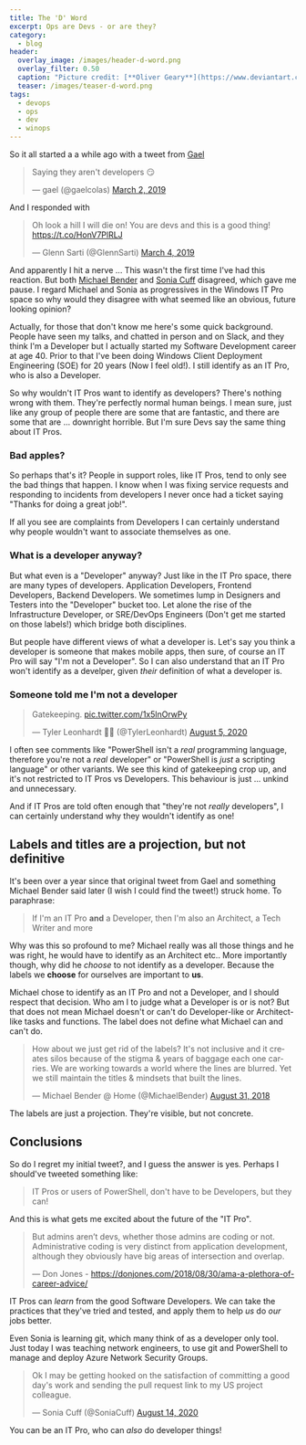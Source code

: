 ```yaml
---
title: The 'D' Word
excerpt: Ops are Devs - or are they?
category:
  - blog
header:
  overlay_image: /images/header-d-word.png
  overlay_filter: 0.50
  caption: "Picture credit: [**Oliver Geary**](https://www.deviantart.com/olivergeary)"
  teaser: /images/teaser-d-word.png
tags:
  - devops
  - ops
  - dev
  - winops
---
```


So it all started a a while ago with a tweet from [Gael](https://twitter.com/gaelcolas)

<blockquote class="twitter-tweet"><p lang="en" dir="ltr">Saying they aren&#39;t developers 😏</p>&mdash; gael (@gaelcolas) <a href="https://twitter.com/gaelcolas/status/1101875515852386304?ref_src=twsrc%5Etfw">March 2, 2019</a></blockquote> <script async src="https://platform.twitter.com/widgets.js" charset="utf-8"></script>

And I responded with

<blockquote class="twitter-tweet"><p lang="en" dir="ltr">Oh look a hill I will die on! You are devs and this is a good thing! <a href="https://t.co/HonV7PlRLJ">https://t.co/HonV7PlRLJ</a></p>&mdash; Glenn Sarti (@GlennSarti) <a href="https://twitter.com/GlennSarti/status/1102550296587194368?ref_src=twsrc%5Etfw">March 4, 2019</a></blockquote> <script async src="https://platform.twitter.com/widgets.js" charset="utf-8"></script>

And apparently I hit a nerve ... This wasn't the first time I've had this reaction. But both [Michael Bender](https://twitter.com/MichaelBender) and [Sonia Cuff](https://twitter.com/SoniaCuff) disagreed, which gave me pause. I regard Michael and Sonia as progressives in the Windows IT Pro space so why would they disagree with what seemed like an obvious, future looking opinion?

Actually, for those that don't know me here's some quick background. People have seen my talks, and chatted in person and on Slack, and they think I'm a Developer but I actually started my Software Development career at age 40. Prior to that I've been doing Windows Client Deployment Engineering (SOE) for 20 years (Now I feel old!). I still identify as an IT Pro, who is also a Developer.

So why wouldn't IT Pros want to identify as developers? There's nothing wrong with them. They're perfectly normal human beings. I mean sure, just like any group of people there are some that are fantastic, and there are some that are ... downright horrible. But I'm sure Devs say the same thing about IT Pros.

### Bad apples?

So perhaps that's it? People in support roles, like IT Pros, tend to only see the bad things that happen. I know when I was fixing service requests and responding to incidents from developers I never once had a ticket saying "Thanks for doing a great job!".

If all you see are complaints from Developers I can certainly understand why people wouldn't want to associate themselves as one.

### What is a developer anyway?

But what even is a "Developer" anyway? Just like in the IT Pro space, there are many types of developers. Application Developers, Frontend Developers, Backend Developers. We sometimes lump in Designers and Testers into the "Developer" bucket too. Let alone the rise of the Infrastructure Developer, or SRE/DevOps Engineers (Don't get me started on those labels!) which bridge both disciplines.

But people have different views of what a developer is. Let's say you think a developer is someone that makes mobile apps, then sure, of course an IT Pro will say "I'm not a Developer". So I can also understand that an IT Pro won't identify as a develper, given _their_ definition of what a developer is.

### Someone told me I'm not a developer

<blockquote class="twitter-tweet"><p lang="en" dir="ltr">Gatekeeping. <a href="https://t.co/1x5lnOrwPy">pic.twitter.com/1x5lnOrwPy</a></p>&mdash; Tyler Leonhardt 🔌🐚 (@TylerLeonhardt) <a href="https://twitter.com/TylerLeonhardt/status/1290897392338796544?ref_src=twsrc%5Etfw">August 5, 2020</a></blockquote> <script async src="https://platform.twitter.com/widgets.js" charset="utf-8"></script>

I often see comments like "PowerShell isn't a _real_ programming language, therefore you're not a _real_ developer" or "PowerShell is _just_ a scripting language" or other variants. We see this kind of gatekeeping crop up, and it's not restricted to IT Pros vs Developers. This behaviour is just ... unkind and unnecessary.

And if IT Pros are told often enough that "they're not _really_ developers", I can certainly understand why they wouldn't identify as one!

## Labels and titles are a projection, but not definitive

It's been over a year since that original tweet from Gael and something Michael Bender said later (I wish I could find the tweet!) struck home. To paraphrase:

> If I'm an IT Pro **and** a Developer, then I'm also an Architect, a Tech Writer and more

Why was this so profound to me? Michael really was all those things and he was right, he would have to identify as an Architect etc.. More importantly though, why did he _choose_ to not identify as a developer. Because the labels we **choose** for ourselves are important to **us**.

Michael chose to identify as an IT Pro and not a Developer, and I should respect that decision. Who am I to judge what a Developer is or is not? But that does not mean Michael doesn't or can't do Developer-like or Architect-like tasks and functions. The label does not define what Michael can and can't do.

<blockquote class="twitter-tweet"><p lang="en" dir="ltr">How about we just get rid of the labels? It&#39;s not inclusive and it creates silos because of the stigma &amp; years of baggage each one carries. We are working towards a world where the lines are blurred. Yet we still maintain the titles &amp; mindsets that built the lines.</p>&mdash; Michael Bender @ Home (@MichaelBender) <a href="https://twitter.com/MichaelBender/status/1035524938722144256?ref_src=twsrc%5Etfw">August 31, 2018</a></blockquote> <script async src="https://platform.twitter.com/widgets.js" charset="utf-8"></script>

The labels are just a projection. They're visible, but not concrete.

## Conclusions

So do I regret my initial tweet?, and I guess the answer is yes. Perhaps I should've tweeted something like:

> IT Pros or users of PowerShell, don't have to be Developers, but they can!

And this is what gets me excited about the future of the "IT Pro".

> But admins aren’t devs, whether those admins are coding or not. Administrative coding is very distinct from application development, although they obviously have big areas of intersection and overlap.
>
> — Don Jones - https://donjones.com/2018/08/30/ama-a-plethora-of-career-advice/

IT Pros can _learn_ from the good Software Developers. We can take the practices that they've tried and tested, and apply them to help _us_ do _our_ jobs better.

Even Sonia is learning git, which many think of as a developer only tool. Just today I was teaching network engineers, to use git and PowerShell to manage and deploy Azure Network Security Groups.

<blockquote class="twitter-tweet"><p lang="en" dir="ltr">Ok I may be getting hooked on the satisfaction of committing a good day&#39;s work and sending the pull request link to my US project colleague.</p>&mdash; Sonia Cuff (@SoniaCuff) <a href="https://twitter.com/SoniaCuff/status/1294181137296703488?ref_src=twsrc%5Etfw">August 14, 2020</a></blockquote> <script async src="https://platform.twitter.com/widgets.js" charset="utf-8"></script>

You can be an IT Pro, who can _also_ do developer things!
